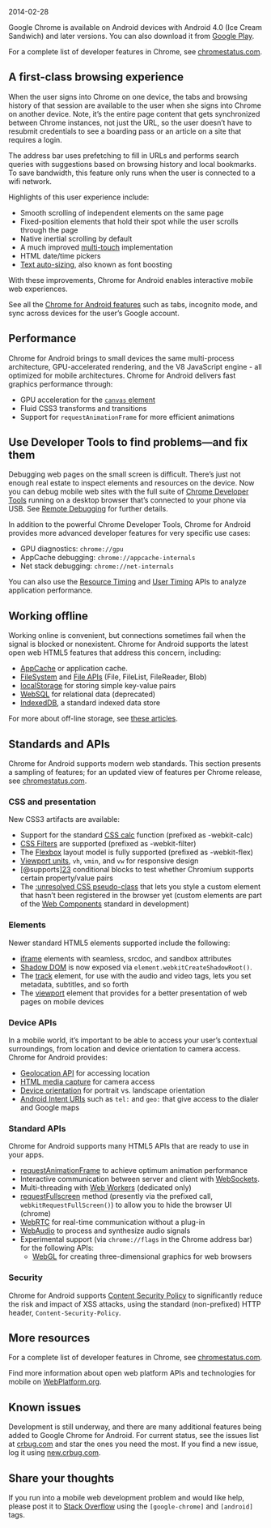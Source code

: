 2014-02-28

Google Chrome is available on Android devices with Android 4.0 (Ice Cream Sandwich) and later versions. You can also download it from [Google Play](https://play.google.com/store/apps/details?id=com.android.chrome).

For a complete list of developer features in Chrome, see [chromestatus.com](http://chromestatus.com/).

A first-class browsing experience
---------------------------------

When the user signs into Chrome on one device, the tabs and browsing history of that session are available to the user when she signs into Chrome on another device. Note, it’s the entire page content that gets synchronized between Chrome instances, not just the URL, so the user doesn’t have to resubmit credentials to see a boarding pass or an article on a site that requires a login.

The address bar uses prefetching to fill in URLs and performs search queries with suggestions based on browsing history and local bookmarks. To save bandwidth, this feature only runs when the user is connected to a wifi network.

Highlights of this user experience include:

-   Smooth scrolling of independent elements on the same page
-   Fixed-position elements that hold their spot while the user scrolls through the page
-   Native inertial scrolling by default
-   A much improved [multi-touch](http://www.html5rocks.com/mobile/touch.html) implementation
-   HTML date/time pickers
-   [Text auto-sizing](https://bugs.webkit.org/show_bug.cgi?id=84186), also known as font boosting

With these improvements, Chrome for Android enables interactive mobile web experiences.

See all the [Chrome for Android features](http://www.google.com/intl/en/chrome/android/features.html) such as tabs, incognito mode, and sync across devices for the user’s Google account.

Performance
-----------

Chrome for Android brings to small devices the same multi-process architecture, GPU-accelerated rendering, and the V8 JavaScript engine - all optimized for mobile architectures. Chrome for Android delivers fast graphics performance through:

-   GPU acceleration for the [`canvas` element](http://www.html5rocks.com/tutorials/canvas/performance)
-   Fluid CSS3 transforms and transitions
-   Support for `requestAnimationFrame` for more efficient animations

Use Developer Tools to find problems—and fix them
-------------------------------------------------

Debugging web pages on the small screen is difficult. There’s just not enough real estate to inspect elements and resources on the device. Now you can debug mobile web sites with the full suite of [Chrome Developer Tools](/devtools/index.html) running on a desktop browser that’s connected to your phone via USB. See [Remote Debugging](/devtools/docs/remote-debugging) for further details.

In addition to the powerful Chrome Developer Tools, Chrome for Android provides more advanced developer features for very specific use cases:

-   GPU diagnostics: `chrome://gpu`
-   AppCache debugging: `chrome://appcache-internals`
-   Net stack debugging: `chrome://net-internals`

You can also use the [Resource Timing](https://developer.mozilla.org/en-US/docs/Web/API/Resource_Timing_API/Using_the_Resource_Timing_API) and [User Timing](http://www.html5rocks.com/en/tutorials/webperformance/usertiming/) APIs to analyze application performance.

Working offline
---------------

Working online is convenient, but connections sometimes fail when the signal is blocked or nonexistent. Chrome for Android supports the latest open web HTML5 features that address this concern, including:

-   [AppCache](https://developer.mozilla.org/en-US/docs/Web/HTML/Using_the_application_cache) or application cache.
-   [FileSystem](https://developer.mozilla.org/en-US/docs/Web/API/FileSystem) and [File APIs](https://developer.mozilla.org/en-US/docs/Web/API/File) (File, FileList, FileReader, Blob)
-   [localStorage](https://web.dev/storage-for-the-web/) for storing simple key-value pairs
-   [WebSQL](https://web.dev/storage-for-the-web/) for relational data (deprecated)
-   [IndexedDB](https://developer.mozilla.org/en-US/docs/IndexedDB), a standard indexed data store

For more about off-line storage, see [these articles](https://web.dev/storage-for-the-web/).

Standards and APIs
------------------

Chrome for Android supports modern web standards. This section presents a sampling of features; for an updated view of features per Chrome release, see [chromestatus.com](https://chromestatus.com).

### CSS and presentation

New CSS3 artifacts are available:

-   Support for the standard [CSS calc](https://developer.mozilla.org/en-US/docs/Web/CSS/calc()) function (prefixed as -webkit-calc)
-   [CSS Filters](https://developer.mozilla.org/en-US/docs/Web/CSS/filter) are supported (prefixed as -webkit-filter)
-   The [Flexbox](https://developer.mozilla.org/en-US/docs/CSS/Using_CSS_flexible_boxes) layout model is fully supported (prefixed as -webkit-flex)
-   [Viewport units](https://developer.mozilla.org/en-US/docs/CSS/length), `vh`, `vmin`, and `vw` for responsive design
-   <span class="citation" data-cites="supports">\[@supports\]</span>[23](https://developer.mozilla.org/en-US/docs/Web/CSS/@supports) conditional blocks to test whether Chromium supports certain property/value pairs
-   The [:unresolved CSS pseudo-class](http://www.html5rocks.com/en/tutorials/webcomponents/customelements/#fouc) that lets you style a custom element that hasn’t been registered in the browser yet (custom elements are part of the [Web Components](https://developers.google.com/web/fundamentals/web-components/customelements) standard in development)

### Elements

Newer standard HTML5 elements supported include the following:

-   [iframe](https://developer.mozilla.org/en-US/docs/HTML/Element/iframe) elements with seamless, srcdoc, and sandbox attributes
-   [Shadow DOM](http://www.html5rocks.com/tutorials/webcomponents/shadowdom/) is now exposed via `element.webkitCreateShadowRoot()`.
-   The [track](https://developer.mozilla.org/en-US/docs/HTML/Element/track) element, for use with the audio and video tags, lets you set metadata, subtitles, and so forth
-   The [viewport](https://web.dev/responsive-web-design-basics/#viewport) element that provides for a better presentation of web pages on mobile devices

### Device APIs

In a mobile world, it’s important to be able to access your user’s contextual surroundings, from location and device orientation to camera access. Chrome for Android provides:

-   [Geolocation API](https://developer.mozilla.org/en-US/docs/Web/API/Geolocation_API) for accessing location
-   [HTML media capture](http://www.w3.org/TR/2010/WD-html-media-capture-20100928/) for camera access
-   [Device orientation](http://www.html5rocks.com/tutorials/device/orientation/) for portrait vs. landscape orientation
-   [Android Intent URIs](http://developer.android.com/guide/appendix/g-app-intents.html) such as `tel:` and `geo:` that give access to the dialer and Google maps

### Standard APIs

Chrome for Android supports many HTML5 APIs that are ready to use in your apps.

-   [requestAnimationFrame](http://www.html5rocks.com/en/tutorials/speed/animations/) to achieve optimum animation performance
-   Interactive communication between server and client with [WebSockets](https://developer.mozilla.org/en-US/docs/WebSockets).
-   Multi-threading with [Web Workers](http://www.html5rocks.com/en/tutorials/workers/basics/) (dedicated only)
-   [requestFullscreen](http://www.html5rocks.com/en/mobile/fullscreen/#toc-request) method (presently via the prefixed call, `webkitRequestFullScreen()`) to allow you to hide the browser UI (chrome)
-   [WebRTC](https://developer.mozilla.org/en-US/docs/Web/API/WebRTC_API) for real-time communication without a plug-in
-   [WebAudio](https://developer.mozilla.org/en-US/docs/Web/API/Web_Audio_API) to process and synthesize audio signals
-   Experimental support (via `chrome://flags` in the Chrome address bar) for the following APIs:
    -   [WebGL](https://developer.mozilla.org/en-US/docs/Web/API/WebGL_API) for creating three-dimensional graphics for web browsers

### Security

Chrome for Android supports [Content Security Policy](https://developer.mozilla.org/en-US/docs/Web/HTTP/CSP) to significantly reduce the risk and impact of XSS attacks, using the standard (non-prefixed) HTTP header, `Content-Security-Policy`.

More resources
--------------

For a complete list of developer features in Chrome, see [chromestatus.com](http://chromestatus.com/).

Find more information about open web platform APIs and technologies for mobile on [WebPlatform.org](https://web.dev/responsive-web-design-basics/).

Known issues
------------

Development is still underway, and there are many additional features being added to Google Chrome for Android. For current status, see the issues list at [crbug.com](https://crbug.com) and star the ones you need the most. If you find a new issue, log it using [new.crbug.com](https://new.crbug.com).

Share your thoughts
-------------------

If you run into a mobile web development problem and would like help, please post it to [Stack Overflow](http://stackoverflow.com/questions/tagged/google-chrome+android) using the `[google-chrome]` and `[android]` tags.

